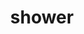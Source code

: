 ---
layout: objects
title: shower
emoji: shower
permalink: 🚿.html
image: assets/img/3moji/shower.png
---